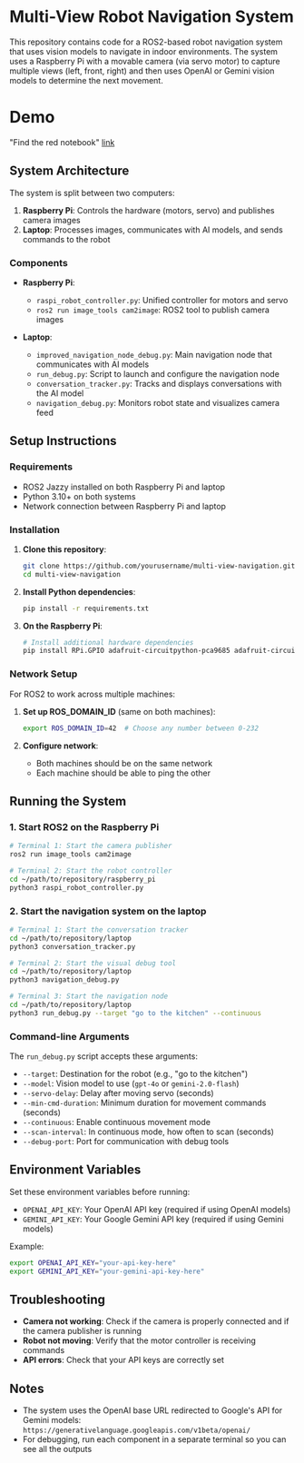 # Multi-View Robot Navigation System

This repository contains code for a ROS2-based robot navigation system that uses vision models to navigate in indoor environments. The system uses a Raspberry Pi with a movable camera (via servo motor) to capture multiple views (left, front, right) and then uses OpenAI or Gemini vision models to determine the next movement.

# Demo
"Find the red notebook"
[link](https://youtu.be/hgECOtlZPW8)

## System Architecture

The system is split between two computers:

1. **Raspberry Pi**: Controls the hardware (motors, servo) and publishes camera images
2. **Laptop**: Processes images, communicates with AI models, and sends commands to the robot

### Components

- **Raspberry Pi**:
  - `raspi_robot_controller.py`: Unified controller for motors and servo
  - `ros2 run image_tools cam2image`: ROS2 tool to publish camera images

- **Laptop**:
  - `improved_navigation_node_debug.py`: Main navigation node that communicates with AI models
  - `run_debug.py`: Script to launch and configure the navigation node
  - `conversation_tracker.py`: Tracks and displays conversations with the AI model
  - `navigation_debug.py`: Monitors robot state and visualizes camera feed

## Setup Instructions

### Requirements

- ROS2 Jazzy installed on both Raspberry Pi and laptop
- Python 3.10+ on both systems
- Network connection between Raspberry Pi and laptop

### Installation

1. **Clone this repository**:
   ```bash
   git clone https://github.com/yourusername/multi-view-navigation.git
   cd multi-view-navigation
   ```

2. **Install Python dependencies**:
   ```bash
   pip install -r requirements.txt
   ```

3. **On the Raspberry Pi**:
   ```bash
   # Install additional hardware dependencies
   pip install RPi.GPIO adafruit-circuitpython-pca9685 adafruit-circuitpython-servokit board
   ```

### Network Setup

For ROS2 to work across multiple machines:

1. **Set up ROS_DOMAIN_ID** (same on both machines):
   ```bash
   export ROS_DOMAIN_ID=42  # Choose any number between 0-232
   ```

2. **Configure network**:
   - Both machines should be on the same network
   - Each machine should be able to ping the other

## Running the System

### 1. Start ROS2 on the Raspberry Pi

```bash
# Terminal 1: Start the camera publisher
ros2 run image_tools cam2image

# Terminal 2: Start the robot controller
cd ~/path/to/repository/raspberry_pi
python3 raspi_robot_controller.py
```

### 2. Start the navigation system on the laptop

```bash
# Terminal 1: Start the conversation tracker
cd ~/path/to/repository/laptop
python3 conversation_tracker.py

# Terminal 2: Start the visual debug tool
cd ~/path/to/repository/laptop
python3 navigation_debug.py

# Terminal 3: Start the navigation node
cd ~/path/to/repository/laptop
python3 run_debug.py --target "go to the kitchen" --continuous
```

### Command-line Arguments

The `run_debug.py` script accepts these arguments:

- `--target`: Destination for the robot (e.g., "go to the kitchen")
- `--model`: Vision model to use (`gpt-4o` or `gemini-2.0-flash`)
- `--servo-delay`: Delay after moving servo (seconds)
- `--min-cmd-duration`: Minimum duration for movement commands (seconds)
- `--continuous`: Enable continuous movement mode
- `--scan-interval`: In continuous mode, how often to scan (seconds)
- `--debug-port`: Port for communication with debug tools

## Environment Variables

Set these environment variables before running:

- `OPENAI_API_KEY`: Your OpenAI API key (required if using OpenAI models)
- `GEMINI_API_KEY`: Your Google Gemini API key (required if using Gemini models)

Example:
```bash
export OPENAI_API_KEY="your-api-key-here"
export GEMINI_API_KEY="your-gemini-api-key-here"
```

## Troubleshooting

- **Camera not working**: Check if the camera is properly connected and if the camera publisher is running
- **Robot not moving**: Verify that the motor controller is receiving commands
- **API errors**: Check that your API keys are correctly set

## Notes

- The system uses the OpenAI base URL redirected to Google's API for Gemini models: `https://generativelanguage.googleapis.com/v1beta/openai/`
- For debugging, run each component in a separate terminal so you can see all the outputs
